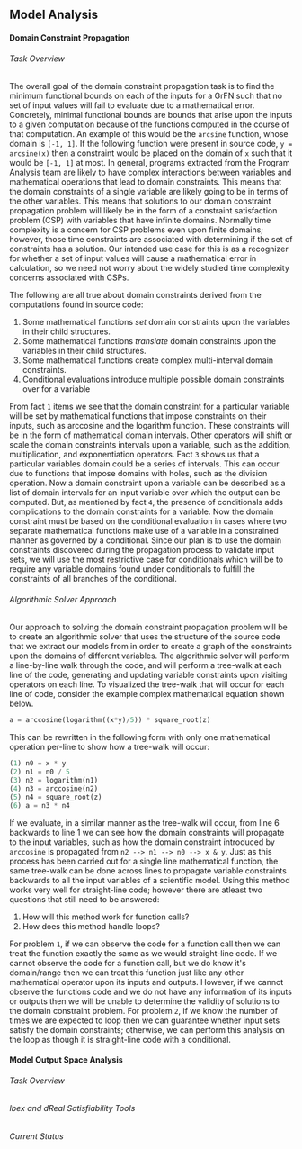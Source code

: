 ## Model Analysis

#### Domain Constraint Propagation
###### Task Overview
The overall goal of the domain constraint propagation task is to find the minimum functional bounds on each of the inputs for a GrFN such that no set of input values will fail to evaluate due to a mathematical error.
Concretely, minimal functional bounds are bounds that arise upon the inputs to a given computation because of the functions computed in the course of that computation.
An example of this would be the `arcsine` function, whose domain is `[-1, 1]`.
If the following function were present in source code, `y = arcsine(x)` then a constraint would be placed on the domain of `x` such that it would be `[-1, 1]` at most.
In general, programs extracted from the Program Analysis team are likely to have complex interactions between variables and mathematical operations that lead to domain constraints.
This means that the domain constraints of a single variable are likely going to be in terms of the other variables.
This means that solutions to our domain constraint propagation problem will likely be in the form of a constraint satisfaction problem (CSP) with variables that have infinite domains.
Normally time complexity is a concern for CSP problems even upon finite domains; however, those time constraints are associated with determining if the set of constraints has a solution.
Our intended use case for this is as a recognizer for whether a set of input values will cause a mathematical error in calculation, so we need not worry about the widely studied time complexity concerns associated with CSPs.

The following are all true about domain constraints derived from the computations found in source code:
1. Some mathematical functions _set_ domain constraints upon the variables in their child structures.
2. Some mathematical functions _translate_ domain constraints upon the variables in their child structures.
3. Some mathematical functions create complex multi-interval domain constraints.
4. Conditional evaluations introduce multiple possible domain constraints over for a variable

From fact `1` items we see that the domain constraint for a particular variable will be set by mathematical functions that impose constraints on their inputs, such as arccosine and the logarithm function.
These constraints will be in the form of mathematical domain intervals.
Other operators will shift or scale the domain constraints intervals upon a variable, such as the addition, multiplication, and exponentiation operators.
Fact `3` shows us that a particular variables domain could be a series of intervals.
This can occur due to functions that impose domains with holes, such as the division operation.
Now a domain constraint upon a variable can be described as a list of domain intervals for an input variable over which the output can be computed.
But, as mentioned by fact `4`, the presence of conditionals adds complications to the domain constraints for a variable.
Now the domain constraint must be based on the conditional evaluation in cases where two separate mathematical functions make use of a variable in a constrained manner as governed by a conditional.
Since our plan is to use the domain constraints discovered during the propagation process to validate input sets, we will use the most restrictive case for conditionals which will be to require any variable domains found under conditionals to fulfill the constraints of all branches of the conditional.

###### Algorithmic Solver Approach
Our approach to solving the domain constraint propagation problem will be to create an algorithmic solver that uses the structure of the source code that we extract our models from in order to create a graph of the constraints upon the domains of different variables.
The algorithmic solver will perform a line-by-line walk through the code, and will perform a tree-walk at each line of the code, generating and updating variable constraints upon visiting operators on each line.
To visualized the tree-walk that will occur for each line of code, consider the example complex mathematical equation shown below.
```python
a = arccosine(logarithm((x*y)/5)) * square_root(z)
```
This can be rewritten in the following form with only one mathematical operation per-line to show how a tree-walk will occur:
```python
(1) n0 = x * y
(2) n1 = n0 / 5
(3) n2 = logarithm(n1)
(4) n3 = arccosine(n2)
(5) n4 = square_root(z)
(6) a = n3 * n4
```
If we evaluate, in a similar manner as the tree-walk will occur, from line 6 backwards to line 1 we can see how the domain constraints will propagate to the input variables, such as how the domain constraint introduced by `arccosine` is propagated from `n2 --> n1 --> n0 --> x & y`.
Just as this process has been carried out for a single line mathematical function, the same tree-walk can be done across lines to propagate variable constraints backwards to all the input variables of a scientific model.
Using this method works very well for straight-line code; however there are atleast two questions that still need to be answered:
1. How will this method work for function calls?
2. How does this method handle loops?

For problem `1`, if we can observe the code for a function call then we can treat the function exactly the same as we would straight-line code.
If we cannot observe the code for a function call, but we do know it's domain/range then we can treat this function just like any other mathematical operator upon its inputs and outputs.
However, if we cannot observe the functions code and we do not have any information of its inputs or outputs then we will be unable to determine the validity of solutions to the domain constraint problem.
For problem `2`, if we know the number of times we are expected to loop then we can guarantee whether input sets satisfy the domain constraints; otherwise, we can perform this analysis on the loop as though it is straight-line code with a conditional.

#### Model Output Space Analysis
###### Task Overview

###### Ibex and dReal Satisfiability Tools

###### Current Status
